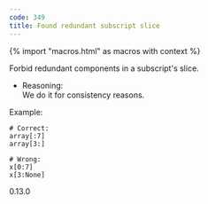```yaml
---
code: 349
title: Found redundant subscript slice
---
```


{% import "macros.html" as macros with context %}

Forbid redundant components in a subscript's slice.

  - Reasoning:  
    We do it for consistency reasons.

Example:

    # Correct:
    array[:7]
    array[3:]
    
    # Wrong:
    x[0:7]
    x[3:None]

<div class="versionadded">

0.13.0

</div>